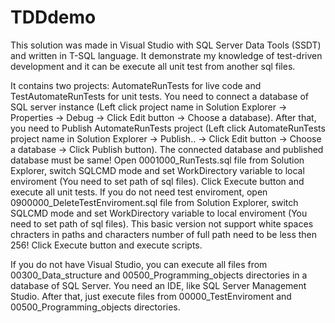 # TDDdemo
This solution was made in Visual Studio with SQL Server Data Tools (SSDT) and written in T-SQL language.
It demonstrate my knowledge of test-driven development and it can be execute all unit test from another sql files. 

It contains two projects: AutomateRunTests for live code and TestAutomateRunTests for unit tests. 
You need to connect a database of SQL server instance (Left click project name in Solution Explorer -> Properties -> Debug -> Click Edit button -> Choose a database).
After that, you need to Publish AutomateRunTests project (Left click AutomateRunTests project name in Solution Explorer -> Publish.. -> Click Edit button -> Choose a database -> Click Publish button).
The connected database and published database must be same!
Open 0001000_RunTests.sql file from Solution Explorer, switch SQLCMD mode and set WorkDirectory variable to local enviroment (You need to set path of sql files).
Click Execute button and execute all unit tests.
If you do not need test enviroment, open 0900000_DeleteTestEnviroment.sql file from Solution Explorer, switch SQLCMD mode and set WorkDirectory variable to local enviroment (You need to set path of sql files).
This basic version not support white spaces chracters in paths and characters number of full path need to be less then 256!
Click Execute button and execute scripts.
 
If you do not have Visual Studio, you can execute all files from 00300_Data_structure and 00500_Programming_objects directories in a database of SQL Server. You need an IDE, like SQL Server Management Studio. 
After that, just execute files from 00000_TestEnviroment and 00500_Programming_objects directories.


